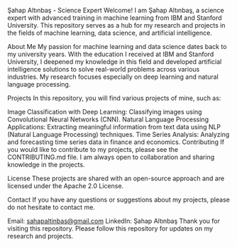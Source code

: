 Şahap Altınbaş - Science Expert
Welcome! I am Şahap Altınbaş, a science expert with advanced training in machine learning from IBM and Stanford University. This repository serves as a hub for my research and projects in the fields of machine learning, data science, and artificial intelligence.

About Me
My passion for machine learning and data science dates back to my university years. With the education I received at IBM and Stanford University, I deepened my knowledge in this field and developed artificial intelligence solutions to solve real-world problems across various industries. My research focuses especially on deep learning and natural language processing.

Projects
In this repository, you will find various projects of mine, such as:

Image Classification with Deep Learning: Classifying images using Convolutional Neural Networks (CNN).
Natural Language Processing Applications: Extracting meaningful information from text data using NLP (Natural Language Processing) techniques.
Time Series Analysis: Analyzing and forecasting time series data in finance and economics.
Contributing
If you would like to contribute to my projects, please see the CONTRIBUTING.md file. I am always open to collaboration and sharing knowledge in the projects.

License
These projects are shared with an open-source approach and are licensed under the Apache 2.0 License.

Contact
If you have any questions or suggestions about my projects, please do not hesitate to contact me.

Email: sahapaltinbas@gmail.com
LinkedIn: Şahap Altınbaş
Thank you for visiting this repository. Please follow this repository for updates on my research and projects.
